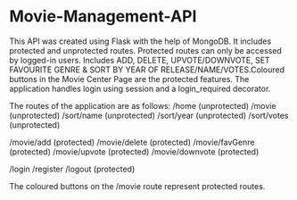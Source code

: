 # Movie-Management-API
This API was created using Flask with the help of MongoDB. It includes protected and unprotected routes. Protected routes can only be accessed by logged-in users. Includes ADD, DELETE, UPVOTE/DOWNVOTE, SET FAVOURITE GENRE &amp; SORT BY YEAR OF RELEASE/NAME/VOTES.Coloured buttons in the Movie Center Page are the protected features. 
The application handles login using session and a login_required decorator.

The routes of the application are as follows:
/home (unprotected)
/movie (unprotected)
/sort/name (unprotected)
/sort/year (unprotected)
/sort/votes (unprotected)

/movie/add (protected)
/movie/delete (protected)
/movie/favGenre (protected)
/movie/upvote (protected)
/movie/downvote (protected)

/login
/register
/logout (protected)

The coloured buttons on the /movie route represent protected routes. 
